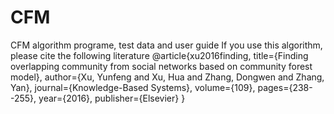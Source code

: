 # CFM
CFM algorithm programe, test data and user guide
If you use this algorithm, please cite the following literature
@article{xu2016finding,
  title={Finding overlapping community from social networks based on community forest model},
  author={Xu, Yunfeng and Xu, Hua and Zhang, Dongwen and Zhang, Yan},
  journal={Knowledge-Based Systems},
  volume={109},
  pages={238--255},
  year={2016},
  publisher={Elsevier}
}
